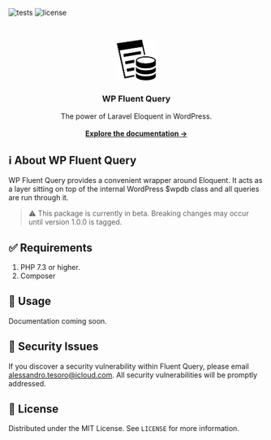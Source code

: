 ![tests](https://github.com/alessandrotesoro/wp-fluent-query/workflows/Tests/badge.svg)
![license](https://img.shields.io/github/license/alessandrotesoro/wp-fluent-query)

<br />
<p align="center">
  <a href="https://fluentquery.sematico.com/">
    <img src="https://raw.githubusercontent.com/alessandrotesoro/wp-fluent-query/master/.github/assets/logo.svg" alt="Logo" width="80" height="80">
  </a>

  <h3 align="center">WP Fluent Query</h3>

  <p align="center">
    The power of Laravel Eloquent in WordPress.
	<br /><br />
    <a href="https://fluentquery.sematico.com/"><strong>Explore the documentation &rarr;</strong></a>
    <br />
  </p>
</p>

<!-- ABOUT THE PROJECT -->
## ℹ️ About WP Fluent Query
WP Fluent Query provides a convenient wrapper around Eloquent. It acts as a layer sitting on top of the internal WordPress $wpdb class and all queries are run through it.

> ⚠️ This package is currently in beta. Breaking changes may occur until version 1.0.0 is tagged.

<!-- GETTING STARTED -->
## ✅ Requirements

1. PHP 7.3 or higher.
2. Composer

<!-- GETTING STARTED -->
## 📖 Usage

Documentation coming soon.

## 🚨 Security Issues
If you discover a security vulnerability within Fluent Query, please email [alessandro.tesoro@icloud.com](mailto:alessandro.tesoro@icloud.com). All security vulnerabilities will be promptly addressed.

<!-- LICENSE -->
## 🔖 License

Distributed under the MIT License. See `LICENSE` for more information.
